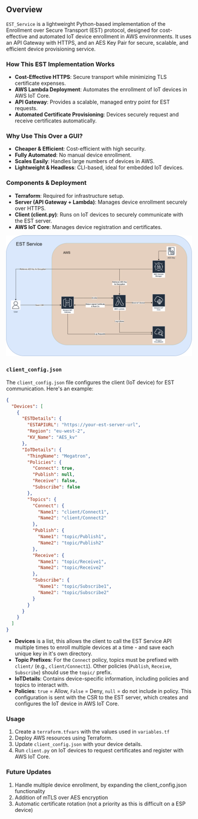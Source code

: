 ## Overview
`EST_Service` is a lightweirght Python-based implementation of the Enrollment over Secure Transport (EST) protocol, designed for cost-effective and automated IoT device enrollment in AWS environments. It uses an API Gateway with HTTPS, and an AES Key Pair for secure, scalable, and efficient device provisioning service.
### How This EST Implementation Works
- **Cost-Effective HTTPS**: Secure transport while minimizing TLS certificate expenses.
- **AWS Lambda Deployment**: Automates the enrollment of IoT devices in AWS IoT Core.
- **API Gateway**: Provides a scalable, managed entry point for EST requests.
- **Automated Certificate Provisioning**: Devices securely request and receive certificates automatically.
### Why Use This Over a GUI?
- **Cheaper & Efficient**: Cost-efficient with high security.
- **Fully Automated**: No manual device enrollment.
- **Scales Easily**: Handles large numbers of devices in AWS.
- **Lightweight & Headless**: CLI-based, ideal for embedded IoT devices.
### Components & Deployment
- **Terraform**: Required for infrastructure setup.
- **Server (API Gateway + Lambda)**: Manages device enrollment securely over HTTPS.
- **Client (client.py)**: Runs on IoT devices to securely communicate with the EST server.
- **AWS IoT Core**: Manages device registration and certificates.

<img src="https://raw.githubusercontent.com/actuallypav/EST_Service/refs/heads/main/img/EST-certificate-enrollement.png" alt="Smiley Picture" width="1000"/>

### `client_config.json`
The `client_config.json` file configures the client (IoT device) for EST communication. Here's an example:
```json
{
  "Devices": [
    {
      "ESTDetails": {
        "ESTAPIURL": "https://your-est-server-url",
        "Region": "eu-west-2",
        "KV_Name": "AES_kv"
      },
      "IoTDetails": {
        "ThingName": "Megatron",
        "Policies": {
          "Connect": true,
          "Publish": null,
          "Receive": false,
          "Subscribe": false
        },
        "Topics": {
          "Connect": {
            "Name1": "client/Connect1",
            "Name2": "client/Connect2"
          },
          "Publish": {
            "Name1": "topic/Publish1",
            "Name2": "topic/Publish2"
          },
          "Receive": {
            "Name1": "topic/Receive1",
            "Name2": "topic/Receive2"
          },
          "Subscribe": {
            "Name1": "topic/Subscribe1",
            "Name2": "topic/Subscribe2"
          }
        }
      }
    }
  ]
}
```
- **Devices** is a list, this allows the client to call the EST Service API multiple times to enroll multiple devices at a time - and save each unique key in it's own directory.
- **Topic Prefixes**: For the `Connect` policy, topics must be prefixed with `client/` (e.g., `client/Connect1`). Other policies (`Publish`, `Receive`, `Subscribe`) should use the `topic/` prefix.
- **IoTDetails**: Contains device-specific information, including policies and topics to interact with.
- **Policies**: `true` = Allow, `False` = Deny, `null` = do not include in policy.
This configuration is sent with the CSR to the EST server, which creates and configures the IoT device in AWS IoT Core.
### Usage
1. Create a `terraform.tfvars` with the values used in `variables.tf`
2. Deploy AWS resources using Terraform.
3. Update `client_config.json` with your device details.
4. Run `client.py` on IoT devices to request certificates and register with AWS IoT Core.
### Future Updates
1. Handle multiple device enrollment, by expanding the client_config.json functionality
2. Addition of mTLS over AES encryption
3. Automatic certificate rotation (not a priority as this is difficult on a ESP device)
